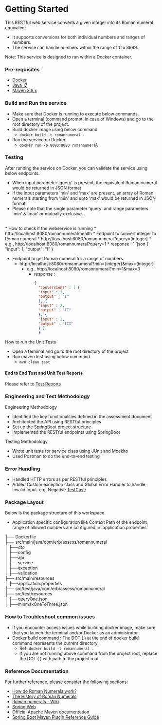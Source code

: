 # Getting Started
This RESTful web service converts a given integer into its Roman numeral equivalent. 
* It supports conversions for both individual numbers and ranges of numbers. 
* The service can handle numbers within the range of 1 to 3999.

Note: This service is designed to run within a Docker container.

### Pre-requisites
* [Docker](https://docs.docker.com/installation/#installation) 
* [Java 17](https://www.oracle.com/java/technologies/downloads/#java17)  
* [Maven 3.9.x](https://maven.apache.org/download.cgi) 

### Build and Run the service
* Make sure that Docker is running to execute below commands.
* Open a terminal (command prompt, in case of Windows) and go to the root directory of the project.
* Build docker image using below command
   * <code>docker build -t romannumeral .</code>
* Run the service on Docker
   * <code>docker run -p 8080:8080 romannumeral</code>

### Testing
After running the service on Docker, you can validate the service using below endpoints.
* When input parameter 'query' is present, the equivalent Roman numeral would be returned in JSON format
* If the input parameters 'min' and 'max' are present, an array of Roman numerals starting from 'min' and upto 'max' would be returned in JSON format
* Please note that the single parameter 'query' and range parameters 'min' & 'max' or mutually exclusive.
<br />
* How to check if the webservice is running
  * http://localhost:8080/romannumeral/health
* Endpoint to convert integer to Roman numeral
  * http://localhost:8080/romannumeral?query={integer}
    * e.g., http://localhost:8080/romannumeral?query=1
      * response :
        ```json 
        {
        "input": 1,
        "output": "I"
        }

* Endpoint to get Roman numeral for a range of numbers
  * http://localhost:8080/romannumeral?min={integer}&max={integer}
    * e.g., http://localhost:8080/romannumeral?min=1&max=3
      * response :
        ```json
        {
          "conversions" : [ {
          "input" : 1,
          "output" : "I"
          }, {
          "input" : 2,
          "output" : "II"
          }, {
          "input" : 3,
          "output" : "III"
          } ]
          }

How to run the Unit Tests
* Open a terminal and go to the root directory of the project
* Run maven test using below command
  * <code>mvn clean test</code>

#### End to End Test and Unit Test Reports
Please refer to [Test Reports](docs/TestReport.md)

### Engineering and Test Methodology
Engineering Methodology
* Identified the key functionalities defined in the assessment document
* Architected the API using RESTful principles
* Set up the SpringBoot project structure
* Implemented the RESTful endpoints using SpringBoot

Testing Methodology
* Wrote unit tests for service class using JUnit and Mockito
* Used Postman to do the end-to-end testing

### Error Handling
* Handled HTTP errors as per RESTful principles
* Added Custom exception class and Global Error Handler to handle Invalid Input. e.g, Negative [TestCase](docs/MinMax_Negative_Testcase.png)

### Package Layout
Below is the package structure of this workspace.
* Application specific configuration like Context Path of the endpoint, range of allowed numbers are configured in 'application.properties'

├── Dockerfile <br />
├── src/main/java/com/erb/assess/romannumeral <br />
│   ├──dto <br />
│   ├──config <br />
│   ├──api <br />
│   ├──service <br />
│   ├──exception <br />
│   ├──validation <br />
├── src/main/resources <br />
│   ├──application.properties <br />
├── src/test/java/com/erb/assess/romannumeral <br />
├── src/test/resources <br />
│   ├──queryOne.json <br />
│   ├──minmaxOneToThree.json <br />


### How to Troubleshoot common issues
* If you encounter access issues while building docker image, make sure that you launch the terminal and/or Docker as an administrator.
* Docker build command : The DOT (.) at the end of docker build command represents the current directory.
  * Ref: <code>docker build -t romannumeral .</code>
  * If you are not running above command from the project root, replace the DOT (.) with path to the project root

### Reference Documentation
For further reference, please consider the following sections:
* [How do Roman Numerals work?](https://historylearning.com/a-history-of-ancient-rome/history-of-roman-numerals/how-do-roman-numerals-work)
* [The History of Roman Numerals](https://historylearning.com/a-history-of-ancient-rome/history-of-roman-numerals)
* [Roman numerals - Wiki](https://en.wikipedia.org/wiki/Roman_numerals)
* [Spring Web](https://docs.spring.io/spring-boot/docs/3.3.2/reference/htmlsingle/index.html#web)
* [Official Apache Maven documentation](https://maven.apache.org/guides/index.html)
* [Spring Boot Maven Plugin Reference Guide](https://docs.spring.io/spring-boot/3.3.2/maven-plugin)


